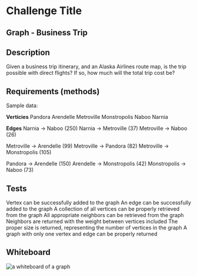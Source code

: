 # Challenge Title
## Graph - Business Trip

## Description
Given a business trip itinerary, and an Alaska Airlines route map, is the trip possible with direct flights? If so, how much will the total trip cost be?

## Requirements (methods)

Sample data:

**Verticies**
Pandora
Arendelle
Metroville
Monstropolis
Naboo
Narnia

**Edges**
Narnia -> Naboo (250)
Narnia -> Metroville (37)
Metroville -> Naboo (26)

Metroville -> Arendelle (99)
Metroville -> Pandora (82)
Metroville -> Monstropolis (105)

Pandora -> Arendelle (150)
Arendelle -> Monstropolis (42)
Monstropolis -> Naboo (73)




## Tests
Vertex can be successfully added to the graph
An edge can be successfully added to the graph
A collection of all vertices can be properly retrieved from the graph
All appropriate neighbors can be retrieved from the graph
Neighbors are returned with the weight between vertices included
The proper size is returned, representing the number of vertices in the graph
A graph with only one vertex and edge can be properly returned

## Whiteboard
![a whiteboard of a graph](./whiteboard.png)